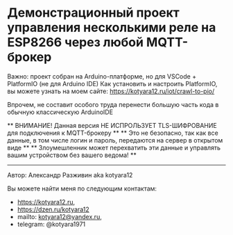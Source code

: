 # Демонстрационный проект управления несколькими реле на ESP8266 через любой MQTT-брокер

Важно: проект собран на Arduino-платформе, но для VSCode + PlatformIO (не для Arduino IDE)
Как установить и настроить PlatformIO, вы можете узнать на моем сайте: https://kotyara12.ru/iot/crawl-to-pio/

Впрочем, не составит особого труда перенести большую часть кода в обычную классическую ArduinoIDE

** ВНИМАНИЕ! Данная версия НЕ ИСПРОЛЬЗУЕТ TLS-ШИФРОВАНИЕ для подключения к MQTT-брокеру **
** Это не безопасно, так как все данные, в том числе логин и пароль, передаются на сервер в открытом виде **
** Злоумешленник может перехватить эти данные и управлять вашим устройством без вашего ведома! **

____
 
Автор: Александр Разживин aka kotyara12

Вы можете найти меня по следующим контактам:
- https://kotyara12.ru, 
- https://dzen.ru/kotyara12
- mailto: kotyara12@yandex.ru, 
- telegram: @kotyara1971